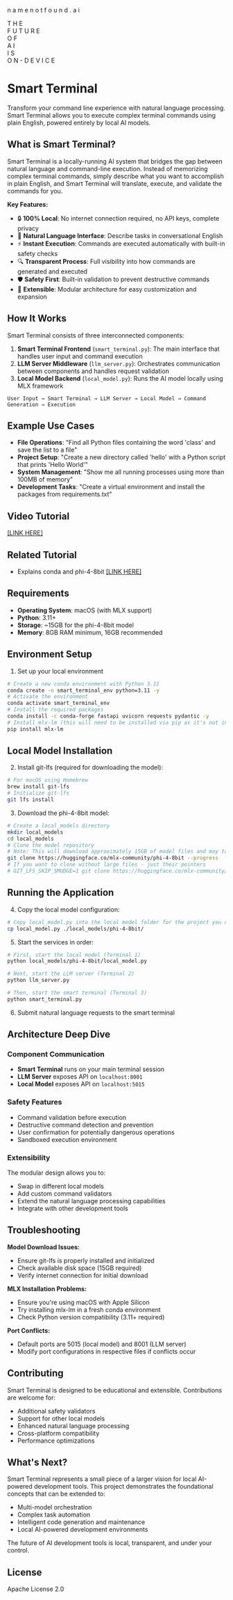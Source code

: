 
 n a m e n o t f o u n d . a i            

 T H E      
 F U T U R E      
 O F      
 A I      
 I S     
 O N - D E V I C E                     

# Smart Terminal

Transform your command line experience with natural language processing. Smart Terminal allows you to execute complex terminal commands using plain English, powered entirely by local AI models.

## What is Smart Terminal?

Smart Terminal is a locally-running AI system that bridges the gap between natural language and command-line execution. Instead of memorizing complex terminal commands, simply describe what you want to accomplish in plain English, and Smart Terminal will translate, execute, and validate the commands for you.

**Key Features:**
- 🔒 **100% Local**: No internet connection required, no API keys, complete privacy
- 🧠 **Natural Language Interface**: Describe tasks in conversational English
- ⚡ **Instant Execution**: Commands are executed automatically with built-in safety checks
- 🔍 **Transparent Process**: Full visibility into how commands are generated and executed
- 🛡️ **Safety First**: Built-in validation to prevent destructive commands
- 🔧 **Extensible**: Modular architecture for easy customization and expansion

## How It Works

Smart Terminal consists of three interconnected components:

1. **Smart Terminal Frontend** (`smart_terminal.py`): The main interface that handles user input and command execution
2. **LLM Server Middleware** (`llm_server.py`): Orchestrates communication between components and handles request validation
3. **Local Model Backend** (`local_model.py`): Runs the AI model locally using MLX framework

```
User Input → Smart Terminal → LLM Server → Local Model → Command Generation → Execution
```

## Example Use Cases

- **File Operations**: "Find all Python files containing the word 'class' and save the list to a file"
- **Project Setup**: "Create a new directory called 'hello' with a Python script that prints 'Hello World'"
- **System Management**: "Show me all running processes using more than 100MB of memory"
- **Development Tasks**: "Create a virtual environment and install the packages from requirements.txt"

## Video Tutorial
[[LINK HERE]](https://www.loom.com/share/313e673820a2412eaf8e75286d11c01f)

## Related Tutorial
- Explains conda and phi-4-8bit
[[LINK HERE]](https://www.loom.com/share/51b53e0a7200458a97923b21a0cc2d69?sid=42abe905-25ec-4aa3-adda-4b09e0056c94)

## Requirements

- **Operating System**: macOS (with MLX support)
- **Python**: 3.11+
- **Storage**: ~15GB for the phi-4-8bit model
- **Memory**: 8GB RAM minimum, 16GB recommended

## Environment Setup

1. Set up your local environment
```bash
# Create a new conda environment with Python 3.11
conda create -n smart_terminal_env python=3.11 -y
# Activate the environment
conda activate smart_terminal_env
# Install the required packages
conda install -c conda-forge fastapi uvicorn requests pydantic -y
# Install mlx-lm (this will need to be installed via pip as it's not in conda)
pip install mlx-lm
```

## Local Model Installation

2. Install git-lfs (required for downloading the model):
```bash
# For macOS using Homebrew
brew install git-lfs
# Initialize git-lfs
git lfs install
```

3. Download the phi-4-8bit model:
```bash
# Create a local_models directory
mkdir local_models
cd local_models
# Clone the model repository
# Note: This will download approximately 15GB of model files and may take several minutes
git clone https://huggingface.co/mlx-community/phi-4-8bit --progress
# If you want to clone without large files - just their pointers
# GIT_LFS_SKIP_SMUDGE=1 git clone https://huggingface.co/mlx-community/phi-4-8bit
```

## Running the Application

4. Copy the local model configuration:
```bash
# Copy local_model.py into the local model folder for the project you downloaded
cp local_model.py ./local_models/phi-4-8bit/
```

5. Start the services in order:
```bash
# First, start the local model (Terminal 1)
python local_models/phi-4-8bit/local_model.py

# Next, start the LLM server (Terminal 2)
python llm_server.py

# Then, start the smart terminal (Terminal 3)
python smart_terminal.py
```

6. Submit natural language requests to the smart terminal

## Architecture Deep Dive

### Component Communication
- **Smart Terminal** runs on your main terminal session
- **LLM Server** exposes API on `localhost:8001`
- **Local Model** exposes API on `localhost:5015`

### Safety Features
- Command validation before execution
- Destructive command detection and prevention
- User confirmation for potentially dangerous operations
- Sandboxed execution environment

### Extensibility
The modular design allows you to:
- Swap in different local models
- Add custom command validators
- Extend the natural language processing capabilities
- Integrate with other development tools

## Troubleshooting

**Model Download Issues:**
- Ensure git-lfs is properly installed and initialized
- Check available disk space (15GB required)
- Verify internet connection for initial download

**MLX Installation Problems:**
- Ensure you're using macOS with Apple Silicon
- Try installing mlx-lm in a fresh conda environment
- Check Python version compatibility (3.11+ required)

**Port Conflicts:**
- Default ports are 5015 (local model) and 8001 (LLM server)
- Modify port configurations in respective files if conflicts occur

## Contributing

Smart Terminal is designed to be educational and extensible. Contributions are welcome for:
- Additional safety validators
- Support for other local models
- Enhanced natural language processing
- Cross-platform compatibility
- Performance optimizations

## What's Next?

Smart Terminal represents a small piece of a larger vision for local AI-powered development tools. This project demonstrates the foundational concepts that can be extended to:
- Multi-model orchestration
- Complex task automation
- Intelligent code generation and maintenance
- Local AI-powered development environments

The future of AI development tools is local, transparent, and under your control.

## License

Apache License 2.0

